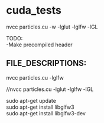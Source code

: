 # cuda_tests

nvcc particles.cu -w -lglut -lglfw -lGL  

TODO:  
-Make precompiled header  




FILE_DESCRIPTIONS:  
-  



nvcc particles.cu -lglfw  

//nvcc particles.cu -lglut -lglfw -lGL  

sudo apt-get update  
sudo apt-get install libglfw3  
sudo apt-get install libglfw3-dev  



